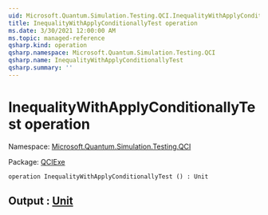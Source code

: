 ```yaml
---
uid: Microsoft.Quantum.Simulation.Testing.QCI.InequalityWithApplyConditionallyTest
title: InequalityWithApplyConditionallyTest operation
ms.date: 3/30/2021 12:00:00 AM
ms.topic: managed-reference
qsharp.kind: operation
qsharp.namespace: Microsoft.Quantum.Simulation.Testing.QCI
qsharp.name: InequalityWithApplyConditionallyTest
qsharp.summary: ''
---
```


# InequalityWithApplyConditionallyTest operation

Namespace: [Microsoft.Quantum.Simulation.Testing.QCI](xref:Microsoft.Quantum.Simulation.Testing.QCI)

Package: [QCIExe](https://nuget.org/packages/QCIExe)




```qsharp
operation InequalityWithApplyConditionallyTest () : Unit
```


## Output : [Unit](xref:microsoft.quantum.lang-ref.unit)

